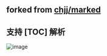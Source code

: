 
## forked from [chjj/marked](https://github.com/chjj/marked)

## 支持 [TOC] 解析

![image](https://raw.githubusercontent.com/ekoooo/marked/master/screenshots/toc.png)